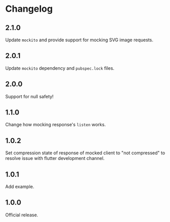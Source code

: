# Changelog

## 2.1.0

Update `mockito` and provide support for mocking SVG image requests.

## 2.0.1

Update `mockito` dependency and `pubspec.lock` files.

## 2.0.0

Support for null safety!

## 1.1.0

Change how mocking response's `listen` works.

## 1.0.2

Set compression state of response of mocked client to "not compressed"
to resolve issue with flutter development channel.

## 1.0.1

Add example.

## 1.0.0

Official release.
